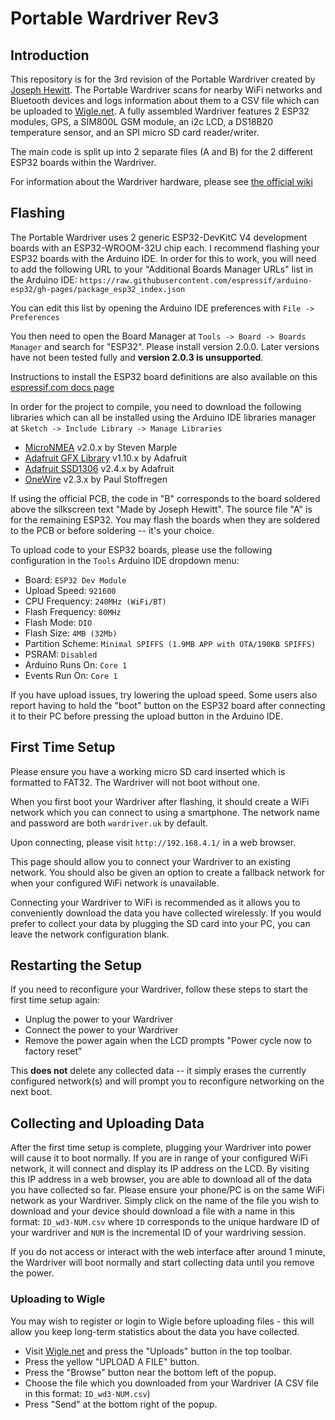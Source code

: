 
# Portable Wardriver Rev3

## Introduction

This repository is for the 3rd revision of the Portable Wardriver created by [Joseph Hewitt](https://twitter.com/jhewitt_net). The Portable Wardriver scans for nearby WiFi networks and Bluetooth devices and logs information about them to a CSV file which can be uploaded to [Wigle.net](https://wigle.net). A fully assembled Wardriver features 2 ESP32 modules, GPS, a SIM800L GSM module, an i2c LCD, a DS18B20 temperature sensor, and an SPI micro SD card reader/writer.

The main code is split up into 2 separate files (A and B) for the 2 different ESP32 boards within the Wardriver.

For information about the Wardriver hardware, please see [the official wiki](https://wardriver.uk)

## Flashing

The Portable Wardriver uses 2 generic ESP32-DevKitC V4 development boards with an ESP32-WROOM-32U chip each. I recommend flashing your ESP32 boards with the Arduino IDE. In order for this to work, you will need to add the following URL to your "Additional Boards Manager URLs" list in the Arduino IDE:
```https://raw.githubusercontent.com/espressif/arduino-esp32/gh-pages/package_esp32_index.json```

You can edit this list by opening the Arduino IDE preferences with ```File -> Preferences```

You then need to open the Board Manager at ```Tools -> Board -> Boards Manager``` and search for "ESP32". Please install version 2.0.0. Later versions have not been tested fully and **version 2.0.3 is unsupported**.

Instructions to install the ESP32 board definitions are also available on this [espressif.com docs page](https://docs.espressif.com/projects/arduino-esp32/en/latest/installing.html#installing-using-boards-manager)

In order for the project to compile, you need to download the following libraries which can all be installed using the Arduino IDE libraries manager at ```Sketch -> Include Library -> Manage Libraries```

- [MicroNMEA](https://github.com/stevemarple/MicroNMEA) v2.0.x by Steven Marple
- [Adafruit GFX Library](https://github.com/adafruit/Adafruit-GFX-Library) v1.10.x by Adafruit
- [Adafruit SSD1306](https://github.com/adafruit/Adafruit_SSD1306) v2.4.x by Adafruit
- [OneWire](https://www.pjrc.com/teensy/td_libs_OneWire.html) v2.3.x by Paul Stoffregen

If using the official PCB, the code in "B" corresponds to the board soldered above the silkscreen text "Made by Joseph Hewitt". The source file "A" is for the remaining ESP32. You may flash the boards when they are soldered to the PCB or before soldering -- it's your choice.

To upload code to your ESP32 boards, please use the following configuration in the `Tools` Arduino IDE dropdown menu:

- Board: `ESP32 Dev Module`
- Upload Speed: `921600`
- CPU Frequency: `240MHz (WiFi/BT)`
- Flash Frequency: `80MHz`
- Flash Mode: `DIO`
- Flash Size: `4MB (32Mb)`
- Partition Scheme: `Minimal SPIFFS (1.9MB APP with OTA/190KB SPIFFS)`
- PSRAM: `Disabled`
- Arduino Runs On: `Core 1`
- Events Run On: `Core 1`

If you have upload issues, try lowering the upload speed. Some users also report having to hold the "boot" button on the ESP32 board after connecting it to their PC before pressing the upload button in the Arduino IDE.

## First Time Setup

Please ensure you have a working micro SD card inserted which is formatted to FAT32. The Wardriver will not boot without one.

When you first boot your Wardriver after flashing, it should create a WiFi network which you can connect to using a smartphone. The network name and password are both ```wardriver.uk``` by default.

Upon connecting, please visit ```http://192.168.4.1/``` in a web browser.

This page should allow you to connect your Wardriver to an existing network. You should also be given an option to create a fallback network for when your configured WiFi network is unavailable.

Connecting your Wardriver to WiFi is recommended as it allows you to conveniently download the data you have collected wirelessly. If you would prefer to collect your data by plugging the SD card into your PC, you can leave the network configuration blank.

## Restarting the Setup

If you need to reconfigure your Wardriver, follow these steps to start the first time setup again:

- Unplug the power to your Wardriver
- Connect the power to your Wardriver
- Remove the power again when the LCD prompts "Power cycle now to factory reset"

This **does not** delete any collected data -- it simply erases the currently configured network(s) and will prompt you to reconfigure networking on the next boot.

## Collecting and Uploading Data

After the first time setup is complete, plugging your Wardriver into power will cause it to boot normally. If you are in range of your configured WiFi network, it will connect and display its IP address on the LCD. By visiting this IP address in a web browser, you are able to download all of the data you have collected so far. Please ensure your phone/PC is on the same WiFi network as your Wardriver. Simply click on the name of the file you wish to download and your device should download a file with a name in this format: `ID_wd3-NUM.csv` where `ID` corresponds to the unique hardware ID of your wardriver and `NUM` is the incremental ID of your wardriving session.

If you do not access or interact with the web interface after around 1 minute, the Wardriver will boot normally and start collecting data until you remove the power.

### Uploading to Wigle

You may wish to register or login to Wigle before uploading files - this will allow you keep long-term statistics about the data you have collected.

- Visit [Wigle.net](https://wigle.net/) and press the "Uploads" button in the top toolbar.
- Press the yellow "UPLOAD A FILE" button.
- Press the "Browse" button near the bottom left of the popup.
- Choose the file which you downloaded from your Wardriver (A CSV file in this format: `ID_wd3-NUM.csv`)
- Press "Send" at the bottom right of the popup.
